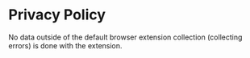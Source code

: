 # Privacy Policy
No data outside of the default browser extension collection (collecting errors) is done with the extension.
